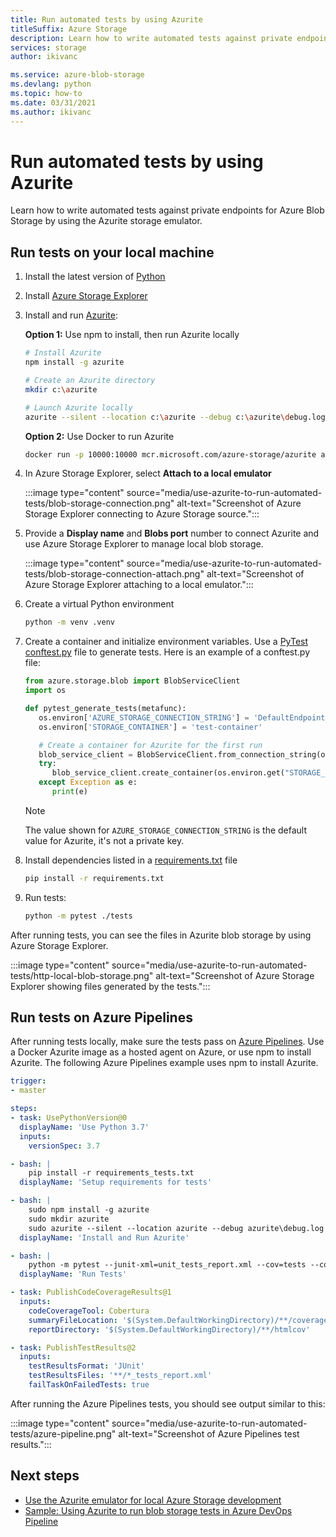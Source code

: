 ```yaml
---
title: Run automated tests by using Azurite
titleSuffix: Azure Storage
description: Learn how to write automated tests against private endpoints for Azure Blob Storage by using Azurite.
services: storage
author: ikivanc

ms.service: azure-blob-storage
ms.devlang: python
ms.topic: how-to
ms.date: 03/31/2021
ms.author: ikivanc
---
```


# Run automated tests by using Azurite

Learn how to write automated tests against private endpoints for Azure Blob Storage by using the Azurite storage emulator.

## Run tests on your local machine

1. Install the latest version of [Python](https://www.python.org/)

1. Install [Azure Storage Explorer](https://azure.microsoft.com/features/storage-explorer/)

1. Install and run [Azurite](../common/storage-use-azurite.md):

   **Option 1:** Use npm to install, then run Azurite locally

   ```bash
   # Install Azurite
   npm install -g azurite

   # Create an Azurite directory
   mkdir c:\azurite

   # Launch Azurite locally
   azurite --silent --location c:\azurite --debug c:\azurite\debug.log
   ```

   **Option 2:** Use Docker to run Azurite

   ```bash
   docker run -p 10000:10000 mcr.microsoft.com/azure-storage/azurite azurite-blob --blobHost 0.0.0.0
   ```

1. In Azure Storage Explorer, select **Attach to a local emulator**

    :::image type="content" source="media/use-azurite-to-run-automated-tests/blob-storage-connection.png" alt-text="Screenshot of Azure Storage Explorer connecting to Azure Storage source.":::

1. Provide a **Display name** and **Blobs port** number to connect Azurite and use Azure Storage Explorer to manage local blob storage.

   :::image type="content" source="media/use-azurite-to-run-automated-tests/blob-storage-connection-attach.png" alt-text="Screenshot of Azure Storage Explorer attaching to a local emulator.":::

1. Create a virtual Python environment

   ```bash
   python -m venv .venv
   ```

1. Create a container and initialize environment variables. Use a [PyTest](https://docs.pytest.org/) [conftest.py](https://docs.pytest.org/en/latest/how-to/writing_plugins.html#conftest-py-plugins) file to generate tests. Here is an example of a conftest.py file:

   ```python
   from azure.storage.blob import BlobServiceClient
   import os

   def pytest_generate_tests(metafunc):
      os.environ['AZURE_STORAGE_CONNECTION_STRING'] = 'DefaultEndpointsProtocol=http;AccountName=devstoreaccount1;AccountKey=Eby8vdM02xNOcqFlqUwJPLlmEtlCDXJ1OUzFT50uSRZ6IFsuFq2UVErCz4I6tq/K1SZFPTOtr/KBHBeksoGMGw==;BlobEndpoint=http://127.0.0.1:10000/devstoreaccount1;'
      os.environ['STORAGE_CONTAINER'] = 'test-container'

      # Create a container for Azurite for the first run
      blob_service_client = BlobServiceClient.from_connection_string(os.environ.get("AZURE_STORAGE_CONNECTION_STRING"))
      try:
         blob_service_client.create_container(os.environ.get("STORAGE_CONTAINER"))
      except Exception as e:
         print(e)
   ```

   > [!NOTE]
   > The value shown for `AZURE_STORAGE_CONNECTION_STRING` is the default value for Azurite, it's not a private key.

1. Install dependencies listed in a [requirements.txt](https://github.com/Azure-Samples/automated-testing-with-azurite/blob/main/requirements.txt) file

   ```bash
   pip install -r requirements.txt
   ```

1. Run tests:

   ```bash
   python -m pytest ./tests
   ```

After running tests, you can see the files in Azurite blob storage by using Azure Storage Explorer.

:::image type="content" source="media/use-azurite-to-run-automated-tests/http-local-blob-storage.png" alt-text="Screenshot of Azure Storage Explorer showing files generated by the tests.":::

## Run tests on Azure Pipelines

After running tests locally, make sure the tests pass on [Azure Pipelines](/azure/devops/pipelines). Use a Docker Azurite image as a hosted agent on Azure, or use npm to install Azurite. The following Azure Pipelines example uses npm to install Azurite.

```yaml
trigger:
- master

steps:
- task: UsePythonVersion@0
  displayName: 'Use Python 3.7'
  inputs:
    versionSpec: 3.7

- bash: |
    pip install -r requirements_tests.txt
  displayName: 'Setup requirements for tests'

- bash: |
    sudo npm install -g azurite
    sudo mkdir azurite
    sudo azurite --silent --location azurite --debug azurite\debug.log &
  displayName: 'Install and Run Azurite'

- bash: |
    python -m pytest --junit-xml=unit_tests_report.xml --cov=tests --cov-report=html --cov-report=xml ./tests
  displayName: 'Run Tests'

- task: PublishCodeCoverageResults@1
  inputs:
    codeCoverageTool: Cobertura
    summaryFileLocation: '$(System.DefaultWorkingDirectory)/**/coverage.xml'
    reportDirectory: '$(System.DefaultWorkingDirectory)/**/htmlcov'

- task: PublishTestResults@2
  inputs:
    testResultsFormat: 'JUnit'
    testResultsFiles: '**/*_tests_report.xml'
    failTaskOnFailedTests: true
```

After running the Azure Pipelines tests, you should see output similar to this:

:::image type="content" source="media/use-azurite-to-run-automated-tests/azure-pipeline.png" alt-text="Screenshot of Azure Pipelines test results.":::

## Next steps

- [Use the Azurite emulator for local Azure Storage development](../common/storage-use-azurite.md)
- [Sample: Using Azurite to run blob storage tests in Azure DevOps Pipeline](https://github.com/Azure-Samples/automated-testing-with-azurite)
